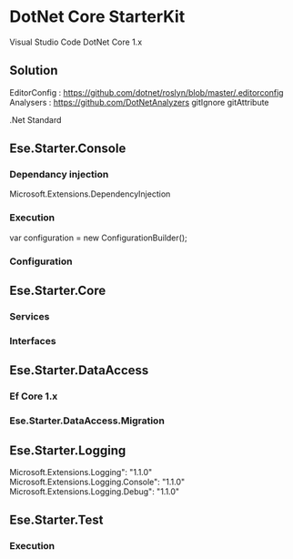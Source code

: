 # DotNet Core StarterKit

Visual Studio Code
DotNet Core 1.x

## Solution

EditorConfig : https://github.com/dotnet/roslyn/blob/master/.editorconfig
Analysers : https://github.com/DotNetAnalyzers
gitIgnore
gitAttribute

.Net Standard

## Ese.Starter.Console
### Dependancy injection

Microsoft.Extensions.DependencyInjection

### Execution

var configuration = new ConfigurationBuilder();

### Configuration

## Ese.Starter.Core

### Services

### Interfaces

## Ese.Starter.DataAccess

### Ef Core 1.x

### Ese.Starter.DataAccess.Migration

## Ese.Starter.Logging

Microsoft.Extensions.Logging": "1.1.0"
Microsoft.Extensions.Logging.Console": "1.1.0"
Microsoft.Extensions.Logging.Debug": "1.1.0"

## Ese.Starter.Test

### Execution

